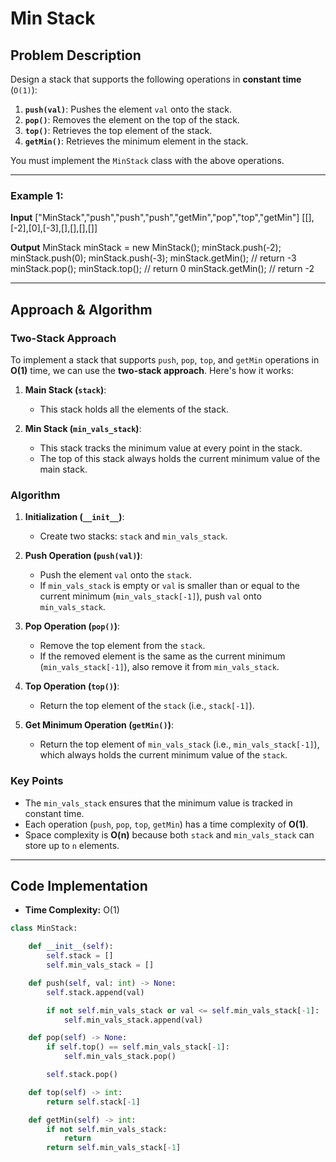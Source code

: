 # Min Stack

## Problem Description

Design a stack that supports the following operations in **constant time** (`O(1)`):

1. **`push(val)`**: Pushes the element `val` onto the stack.
2. **`pop()`**: Removes the element on the top of the stack.
3. **`top()`**: Retrieves the top element of the stack.
4. **`getMin()`**: Retrieves the minimum element in the stack.

You must implement the `MinStack` class with the above operations.

---

### Example 1:

**Input**
["MinStack","push","push","push","getMin","pop","top","getMin"]
[[],[-2],[0],[-3],[],[],[],[]]

**Output**
MinStack minStack = new MinStack();
minStack.push(-2);
minStack.push(0);
minStack.push(-3);
minStack.getMin(); // return -3
minStack.pop();
minStack.top(); // return 0
minStack.getMin(); // return -2

---

## Approach & Algorithm

### Two-Stack Approach

To implement a stack that supports `push`, `pop`, `top`, and `getMin` operations in **O(1)** time, we can use the **two-stack approach**. Here's how it works:

1. **Main Stack (`stack`)**:

   - This stack holds all the elements of the stack.

2. **Min Stack (`min_vals_stack`)**:
   - This stack tracks the minimum value at every point in the stack.
   - The top of this stack always holds the current minimum value of the main stack.

### Algorithm

1. **Initialization (`__init__`)**:

   - Create two stacks: `stack` and `min_vals_stack`.

2. **Push Operation (`push(val)`)**:

   - Push the element `val` onto the `stack`.
   - If `min_vals_stack` is empty or `val` is smaller than or equal to the current minimum (`min_vals_stack[-1]`), push `val` onto `min_vals_stack`.

3. **Pop Operation (`pop()`)**:

   - Remove the top element from the `stack`.
   - If the removed element is the same as the current minimum (`min_vals_stack[-1]`), also remove it from `min_vals_stack`.

4. **Top Operation (`top()`)**:

   - Return the top element of the `stack` (i.e., `stack[-1]`).

5. **Get Minimum Operation (`getMin()`)**:
   - Return the top element of `min_vals_stack` (i.e., `min_vals_stack[-1]`), which always holds the current minimum value of the `stack`.

### Key Points

- The `min_vals_stack` ensures that the minimum value is tracked in constant time.
- Each operation (`push`, `pop`, `top`, `getMin`) has a time complexity of **O(1)**.
- Space complexity is **O(n)** because both `stack` and `min_vals_stack` can store up to `n` elements.

---

## Code Implementation

- **Time Complexity:** O(1)

```python
class MinStack:

    def __init__(self):
        self.stack = []
        self.min_vals_stack = []

    def push(self, val: int) -> None:
        self.stack.append(val)

        if not self.min_vals_stack or val <= self.min_vals_stack[-1]:
            self.min_vals_stack.append(val)                                     # Append the new smallest value to our second stack

    def pop(self) -> None:
        if self.top() == self.min_vals_stack[-1]:                               # If the number we are popping is the same as the current minimum number (as per the second stack) we must set a new minimum value by popping from our second stack
            self.min_vals_stack.pop()

        self.stack.pop()

    def top(self) -> int:
        return self.stack[-1]

    def getMin(self) -> int:
        if not self.min_vals_stack:
            return
        return self.min_vals_stack[-1]
```
